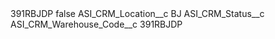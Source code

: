 <?xml version="1.0" encoding="UTF-8"?>
<CustomMetadata xmlns="http://soap.sforce.com/2006/04/metadata" xmlns:xsi="http://www.w3.org/2001/XMLSchema-instance" xmlns:xsd="http://www.w3.org/2001/XMLSchema">
    <label>391RBJDP</label>
    <protected>false</protected>
    <values>
        <field>ASI_CRM_Location__c</field>
        <value xsi:type="xsd:string">BJ</value>
    </values>
    <values>
        <field>ASI_CRM_Status__c</field>
        <value xsi:nil="true"/>
    </values>
    <values>
        <field>ASI_CRM_Warehouse_Code__c</field>
        <value xsi:type="xsd:string">391RBJDP</value>
    </values>
</CustomMetadata>
